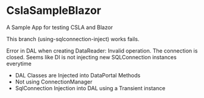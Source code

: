 # CslaSampleBlazor
 A Sample App for testing CSLA and Blazor

 This branch (using-sqlconnection-inject) works fails.

 Error in DAL when creating DataReader: Invalid operation. The connection is closed.
 Seems like DI is not injecting new SQLConnection instances everytime

  - DAL Classes are Injected into DataPortal Methods
  - Not using ConnectionManager
  - SqlConnection Injection into DAL using a Transient instance
